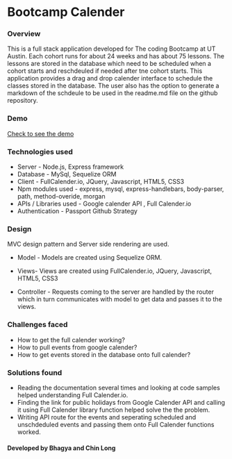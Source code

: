 # Bootcamp Calender

### Overview
This is a full stack application developed for The coding Bootcamp at UT Austin. Each cohort runs for about 24 weeks and has about 75 lessons. The lessons are stored in the database which need to be scheduled when a cohort starts and reschdeuled if needed after tne cohort starts. This application provides a drag and drop calender interface to schedule the classes stored in the database. The user also has the option to generate a markdown of the schdeule to be used in the readme.md file on the github repository. 

### Demo
[Check to see the demo]()

### Technologies used
* Server - Node.js, Express framework
* Database - MySql, Sequelize ORM
* Client - FullCalender.io, JQuery, Javascript, HTML5, CSS3
* Npm modules used - express, mysql, express-handlebars, body-parser, path, method-overide, morgan
* APIs / Libraries used - Google calender API , Full Calender.io
* Authentication - Passport Github Strategy

### Design
MVC design pattern and Server side rendering are used. 

* Model - Models are created using Sequelize ORM.

* Views- Views are created using FullCalender.io, JQuery, Javascript, HTML5, CSS3

* Controller - Requests coming to the server are handled by the router which in turn communicates with model to get data and passes it to the views. 

### Challenges faced

* How to get the full calender working?
* How to pull events from google calender?
* How to get events stored in the database onto full calender?

### Solutions found

* Reading the documentation several times and looking at code samples helped understanding Full Calender.io.
* Finding the link for public holidays from Google Calender API and calling it using Full Calender library function helped solve the the problem.
* Writing API route for the events and seperating scheduled and unschdeduled events and passing them onto Full Calender functions worked.


#### Developed by Bhagya and Chin Long
